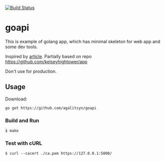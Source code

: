 [![Build Status](https://travis-ci.org/agalitsyn/goapi.svg?branch=master)](https://travis-ci.org/agalitsyn/goapi)

# goapi

This is example of golang app, which has minimal skeleton for web app and some dev tools.

Inspired by [article](https://medium.com/@kelseyhightower/12-fractured-apps-1080c73d481c#.ihna7diaw).
Partially based on repo https://github.com/kelseyhightower/app

Don't use for production.

## Usage

Download:

```
go get https://github.com/agalitsyn/goapi
```

### Build and Run

```
$ make
```

### Test with cURL

```
$ curl --cacert ./ca.pem https://127.0.0.1:5000/
```
